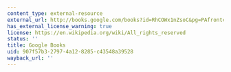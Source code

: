 ```yaml
---
content_type: external-resource
external_url: http://books.google.com/books?id=RhCOWx1nZsoC&pg=PAfrontcover
has_external_license_warning: true
license: https://en.wikipedia.org/wiki/All_rights_reserved
status: ''
title: Google Books
uid: 907f57b3-2797-4a12-8285-c43548a39528
wayback_url: ''
---
```

